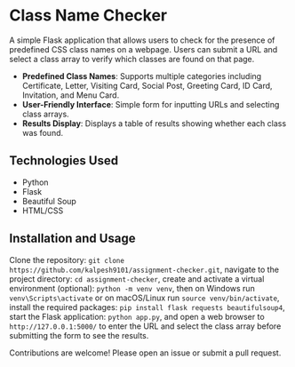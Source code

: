 # Class Name Checker

A simple Flask application that allows users to check for the presence of predefined CSS class names on a webpage. Users can submit a URL and select a class array to verify which classes are found on that page.

- **Predefined Class Names**: Supports multiple categories including Certificate, Letter, Visiting Card, Social Post, Greeting Card, ID Card, Invitation, and Menu Card.
- **User-Friendly Interface**: Simple form for inputting URLs and selecting class arrays.
- **Results Display**: Displays a table of results showing whether each class was found.

## Technologies Used

- Python
- Flask
- Beautiful Soup
- HTML/CSS

## Installation and Usage
Clone the repository: `git clone https://github.com/kalpesh9101/assignment-checker.git`, navigate to the project directory: `cd assignment-checker`, create and activate a virtual environment (optional): `python -m venv venv`, then on Windows run `venv\Scripts\activate` or on macOS/Linux run `source venv/bin/activate`, install the required packages: `pip install flask requests beautifulsoup4`, start the Flask application: `python app.py`, and open a web browser to `http://127.0.0.1:5000/` to enter the URL and select the class array before submitting the form to see the results.

Contributions are welcome! Please open an issue or submit a pull request.